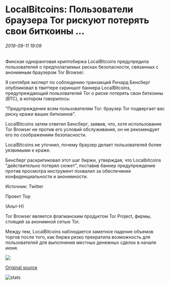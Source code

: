 # LocalBitcoins: Пользователи браузера Tor рискуют потерять свои биткоины ...

###### 2019-09-11 19:09

Финская одноранговая криптобиржа LocalBitcoins предупредила пользователей о предполагаемых рисках безопасности, связанных с анонимным браузером Tor Browser.

9 сентября эксперт по соблюдению транзакций Ричард Бенсберг опубликовал в твиттере скриншот баннера LocalBitcoins, предупреждающий пользователей Tor о риске потерять свои биткоины (BTC), в котором говорилось:

"Предупреждение всем пользователям Tor: браузер Tor подвергает вас риску кражи ваших биткоинов".

LocalBitcoins затем ответил Бенсберг, заявив, что, хотя использование Tor Browser не против его условий обслуживания, он не рекомендует его по соображениям безопасности.

LocalBitcoins не уточнил, почему браузер делает пользователей более уязвимыми к краже.

Бенсберг раскритиковал этот шаг биржи, утверждая, что Localbitcoins "действительно потерял сюжет", поставив баннер предупреждение против просмотра инструмент похвалил за обеспечение конфиденциальности и анонимности.

Источник: Twitter

Проект Тор

(Альт-Н)

Tor Browser является флагманским продуктом Tor Project, фирмы, стоящей за анонимной сетью Tor.

Между тем, LocalBitcoins наблюдается заметное падение объемов торгов после того, как биржа резко прекратила возможность для пользователей для выполнения местных денежных сделок в начале июня.

![](https://s3.cointelegraph.com/storage/uploads/view/84d2b5fd3389f737154e16c767049a9e.png)

[Original source](https://cointelegraph.com/news/localbitcoins-tor-browser-users-at-risk-of-losing-their-bitcoins)

![stats](https://c.statcounter.com/11760860/0/a89fa40b/1/ "stats")